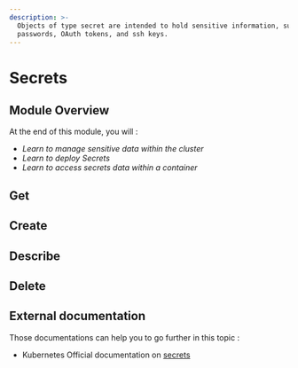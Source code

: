 ```yaml
---
description: >-
  Objects of type secret are intended to hold sensitive information, such as
  passwords, OAuth tokens, and ssh keys.
---
```


# Secrets

## Module Overview

At the end of this module, you will :

* _Learn to manage sensitive data within the cluster_
* _Learn to deploy Secrets_
* _Learn to access secrets data within a container_

## Get

## Create

## Describe

## Delete

## External documentation

Those documentations can help you to go further in this topic :

* Kubernetes Official documentation on [secrets](https://kubernetes.io/docs/concepts/configuration/secret/)

